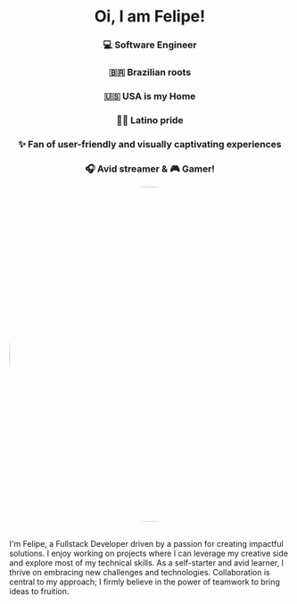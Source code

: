 <h1 align="center"> Oi, I am Felipe!</h1>
<div background-image: url('https://github.com/fliperamos88/fliperamos88/assets/129113618/ca6842ef-6859-44df-b4c5-c6a537465f60')></div>
<div align="center" backgroundI>
     <h3>💻 Software Engineer </h3>  
     <h3>🇧🇷 Brazilian roots </h3>  
     <h3>🇺🇸  USA is my Home</h3>  
     <h3>✌🏼 Latino pride</h3>  
     <h3> ✨ Fan of user-friendly and visually captivating experiences</h3> 
     <h3> 🎧 Avid streamer & 🎮 Gamer!</h3>  

</div>

<div align="center">
   <img src='https://github.com/fliperamos88/fliperamos88/assets/129113618/ca6842ef-6859-44df-b4c5-c6a537465f60' width=600 style="border-radius:50%"/>
</div>   <br>



I'm Felipe, a Fullstack Developer driven by a passion for creating impactful solutions. I enjoy working on projects where I can leverage my creative side and explore most of my technical skills. As a self-starter and avid learner, I thrive on embracing new challenges and technologies. Collaboration is central to my approach; I firmly believe in the power of teamwork to bring ideas to fruition. 











